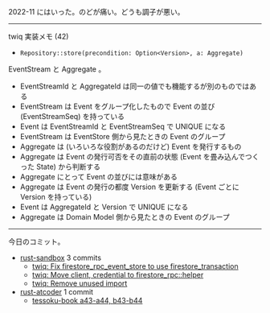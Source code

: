 2022-11 にはいった。のどが痛い。どうも調子が悪い。

---

twiq 実装メモ (42)

- `Repository::store(precondition: Option<Version>, a: Aggregate)`

EventStream と Aggregate 。

- EventStreamId と AggregateId は同一の値でも機能するが別のものではある
- EventStream は Event をグループ化したもので Event の並び (EventStreamSeq) を持っている
- Event は EventStreamId と EventStreamSeq で UNIQUE になる
- EventStream は EventStore 側から見たときの Event のグループ
- Aggregate は (いろいろな役割があるのだけど) Event を発行するもの
- Aggregate は Event の発行可否をその直前の状態 (Event を畳み込んでつくった State) から判断する
- Aggregate にとって Event の並びには意味がある
- Aggregate は Event の発行の都度 Version を更新する (Event ごとに Version を持っている)
- Event は AggregateId と Version で UNIQUE になる
- Aggregate は Domain Model 側から見たときの Event のグループ

---

今日のコミット。

- [rust-sandbox](https://github.com/bouzuya/rust-sandbox) 3 commits
  - [twiq: Fix firestore_rpc_event_store to use firestore_transaction](https://github.com/bouzuya/rust-sandbox/commit/ba8728894ca137dc721b0fbee163679c6cd023b5)
  - [twiq: Move client, credential to firestore_rpc::helper](https://github.com/bouzuya/rust-sandbox/commit/d33b878e82d8362646ec7f4426a500fbd01a0112)
  - [twiq: Remove unused import](https://github.com/bouzuya/rust-sandbox/commit/b02238bcdca5f6f70e68143ff842bbfb8f15e672)
- [rust-atcoder](https://github.com/bouzuya/rust-atcoder) 1 commit
  - [tessoku-book a43-a44, b43-b44](https://github.com/bouzuya/rust-atcoder/commit/89a1e3f18570aa70fec8cdb764788378cd3e2816)
